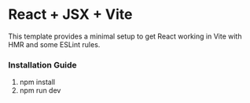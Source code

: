 # React + JSX + Vite

This template provides a minimal setup to get React working in Vite with HMR and some ESLint rules.

### Installation Guide

1. npm install
2. npm run dev
